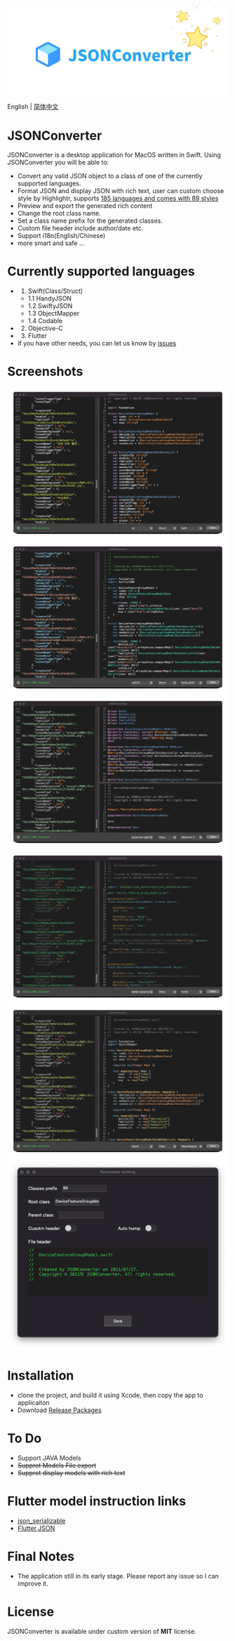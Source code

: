 ![JSONConverter logo](/Screenshots/JSONConverterLogo.jpg)

English | [简体中文](./README.zh-CN.md)

JSONConverter
============
JSONConverter is a desktop application for MacOS written in Swift. 
Using JSONConverter you will be able to:
* Convert any valid JSON object to a class of one of the currently supported languages.
* Format JSON and display JSON with rich text, user can custom choose style by Highlightr, supports [185 languages and comes with 89 styles](https://highlightjs.org/static/demo/) 
* Preview and export the generated rich content
* Change the root class name.
* Set a class name prefix for the generated classes.
* Custom file header include author/date etc.
* Support i18n(English/Chinese)
* more smart and safe
...

Currently supported languages
=============================
- 1. Swift(Class/Struct)
    - 1.1 HandyJSON
    - 1.2 SwiftyJSON
    - 1.3 ObjectMapper
    - 1.4 Codable
- 2. Objective-C
- 3. Flutter
- if you have other needs, you can let us know by [issues](https://github.com/DevYao/JSONConverter/issues)

Screenshots
========================
![1.png](/Screenshots/01.png)
![2.png](/Screenshots/02.png)
![3.png](/Screenshots/03.png)
![4.png](/Screenshots/04.png)
![5.png](/Screenshots/05.png)
![6.png](/Screenshots/06.png)

Installation
============
* clone the project, and build it using Xcode, then copy the app to applicaiton
* Download [Release Packages](https://github.com/DevYao/JSONConverter/releases)

To Do
=====
* Support JAVA Models 
* ~~Supprot Models File export~~
* ~~Supprot display models with rich text~~

Flutter model instruction links
========================
* [json_serializable](https://github.com/dart-lang/json_serializable)
* [Flutter JSON](https://flutterchina.club/json/)

Final Notes
==========
* The application still in its early stage. Please report any issue so I can improve it.

License
========================
JSONConverter is available under custom version of **MIT** license.
